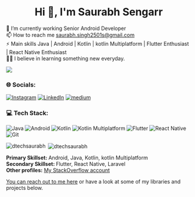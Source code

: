 

<h1 align="center">Hi 👋, I'm Saurabh Sengarr</h1>

🌱 I’m currently  working Senior Android Developer <br>📫 How to reach me saurabh.singh2501s@gmail.com<br>⚡ Main skills Java | Android | Kotlin | kotlin Multiplatform | Flutter Enthusiast | React Native Enthusiast <br>👨‍🎓 I believe in learning something new everyday.



![](https://komarev.com/ghpvc/?username=dtechsaurabh)

### 🌐 Socials:
 [![Instagram](https://img.shields.io/badge/Instagram-%23E4405F.svg?logo=Instagram&style=for-the-badge&logoColor=white)](https://instagram.com/dtechsaurabh) [![LinkedIn](https://img.shields.io/badge/LinkedIn-%230077B5.svg?logo=linkedin&style=for-the-badge&logoColor=white)](https://linkedin.com/in/dtechsaurabh) 
 [![medium](https://img.shields.io/badge/medium-%ffffffff.svg?logo=medium&style=for-the-badge&logoColor=white)](https://medium.com/@dtechsaurabh) 


### 💻 Tech Stack:
![Java](https://img.shields.io/badge/java-%23ED8B00.svg?style=for-the-badge&logo=java&logoColor=white) ![Android](https://img.shields.io/badge/Android-3DDC84?style=for-the-badge&logo=android&logoColor=white) ![Kotlin](https://img.shields.io/badge/kotlin-%230095D5.svg?style=for-the-badge&logo=kotlin&logoColor=white) ![Kotlin Multiplatform](https://img.shields.io/badge/Kotlin%20Multiplatform-%230095D5.svg?style=for-the-badge&logo=kotlin&logoColor=white)
![Flutter](https://img.shields.io/badge/Flutter-%2302569B.svg?style=for-the-badge&logo=Flutter&logoColor=white)
![React Native](https://img.shields.io/badge/React_Native-20232A?style=for-the-badge&logo=react&logoColor=61DAFB)
![Git](https://img.shields.io/badge/git-%23F05033.svg?style=for-the-badge&logo=git&logoColor=white) 



<p><img align="left" src="https://github-readme-stats.vercel.app/api/top-langs/?username=dtechsaurabh&layout=compact&hide=html" alt="dtechsaurabh" /></p>

<p>&nbsp;<img align="center" src="https://github-readme-stats.vercel.app/api?username=dtechsaurabh&show_icons=true" alt="dtechsaurabh" /></p>



<b>Primary Skillset: </b> Android, Java, Kotlin, kotlin Multiplatform <br/>
<b>Secondary Skillset: </b> Flutter, React Native, Laravel <br/>
<b>Other profiles:</b>
<a href = "https://stackoverflow.com/users/11495215/dtechsaurabh" target="_blank">My StackOverflow account</a>

<a href = "https://www.linkedin.com/in/dtechsaurabh/" target="_blank">You can reach out to me here</a> or have a look at some of my libraries and projects below.
